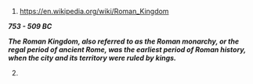 1) https://en.wikipedia.org/wiki/Roman_Kingdom

***753 - 509 BC***

***The Roman Kingdom, also referred to as the Roman monarchy, or the regal period of ancient Rome, was the earliest period of Roman history, when the city and its territory were ruled by kings.***


2) 



